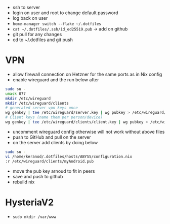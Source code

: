 - ssh to server
- login on user and root to change default password
- log back on user
- `home-manager switch --flake ~/.dotfiles`
- `cat ~/.dotfiles/.ssh/id_ed25519.pub` -> add on github
- git pull for any changes
- cd to ~/.dotfiles and git push

# VPN

- allow firewall connection on Hetzner for the same ports as in Nix config
- enable wireguard and the run below after

```bash
sudo su -
umask 077
mkdir /etc/wireguard
mkdir /etc/wireguard/clients
# generated server vpn keys once
wg genkey | tee /etc/wireguard/server.key | wg pubkey > /etc/wireguard/server.pub
# Client keys (name them per person/device)
wg genkey | tee /etc/wireguard/clients/client.key | wg pubkey > /etc/wireguard/clients/client.pub
```

- uncomment wireguard config otherwise will not work without above files
- push to GitHub and pull on the server
- on the server add clients by doing below

```bash
sudo su -
vi /home/keranod/.dotfiles/hosts/ABYSS/configuration.nix
:r /etc/wireguard/clients/myAndroid.pub
```

- move the pub key arnoud to fit in peers
- save and push to github
- rebuild nix

# HysteriaV2

- `sudo mkdir /var/www`
